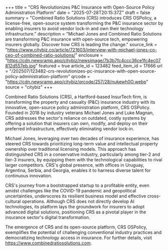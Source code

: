 +++
title = "CRS Revolutionizes P&C Insurance with Open-Source Policy Administration Platform"
date = "2025-07-28T20:15:37Z"
draft = false
summary = "Combined Ratio Solutions (CRS) introduces CRS OSPolicy, a license-free, open-source system transforming the P&C insurance sector by enabling insurers to avoid vendor lock-in and own their technology infrastructure."
description = "Michael Jones and Combined Ratio Solutions are transforming P&C insurance with open-source tech, empowering insurers globally. Discover how CRS is leading the change."
source_link = "https://www.citybiz.co/article/721603/interview-with-michael-jones-co-ceo-of-combined-ratio-solutions/"
enclosure = "https://cdn.newsramp.app/citybiz/newsimage/7b3b7fc4ccc36ce1fc4ec07812d557eb.jpg"
featured = true
article_id = 123482
feed_item_id = 17666
url = "/202507/123482-crs-revolutionizes-pc-insurance-with-open-source-policy-administration-platform"
qrcode = "https://cdn.newsramp.app/citybiz/qrcode/257/28/nukewh0O.webp"
source = "citybiz"
+++

<p>Combined Ratio Solutions (CRS), a Hartford-based InsurTech firm, is transforming the property and casualty (P&C) insurance industry with its innovative, open-source policy administration platform, CRS OSPolicy. Founded in 2018 by industry veterans Michael Jones and Luke Magnan, CRS addresses the sector's reliance on outdated, costly systems by offering a solution that insurers can own, modify, and deploy on their preferred infrastructure, effectively eliminating vendor lock-in.</p><p>Michael Jones, leveraging over two decades of insurance experience, has steered CRS towards prioritizing long-term value and intellectual property ownership over traditional licensing models. This approach has distinguished CRS in a conservative industry, particularly among tier-2 and tier-3 insurers, by equipping them with the technological capabilities to rival larger competitors. CRS's global presence, with offices in Uruguay, Argentina, Serbia, and Georgia, enables it to harness diverse talent for continuous innovation.</p><p>CRS's journey from a bootstrapped startup to a profitable entity, even amidst challenges like the COVID-19 pandemic and geopolitical uncertainties, underscores its resilient business model and effective cross-cultural operations. Although CRS does not directly develop AI technologies, its platform lays the groundwork for insurers to adopt advanced digital solutions, positioning CRS as a pivotal player in the insurance sector's digital transformation.</p><p>The emergence of CRS and its open-source platform, CRS OSPolicy, exemplifies the potential of challenging conventional industry practices and democratizing technology access in insurance. For further details, visit <a href='https://www.combinedratiosolutions.com' rel='nofollow' target='_blank'>https://www.combinedratiosolutions.com</a>.</p>